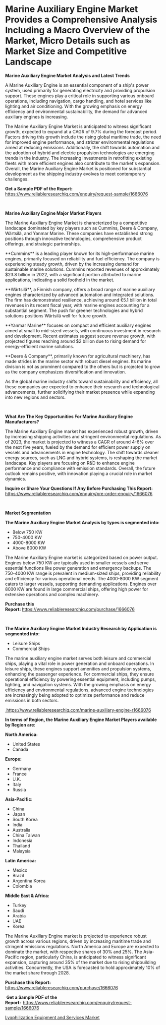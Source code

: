 <p><h1>Marine Auxiliary Engine Market Provides a Comprehensive Analysis Including a Macro Overview of the Market, Micro Details such as Market Size and Competitive Landscape</h1></p><p><strong>Marine Auxiliary Engine Market Analysis and Latest Trends</strong></p>
<p><p>A Marine Auxiliary Engine is an essential component of a ship's power system, used primarily for generating electricity and providing propulsion support. These engines play a critical role in supporting various onboard operations, including navigation, cargo handling, and hotel services like lighting and air conditioning. With the growing emphasis on energy efficiency and environmental sustainability, the demand for advanced auxiliary engines is increasing.</p><p>The Marine Auxiliary Engine Market is anticipated to witness significant growth, expected to expand at a CAGR of 9.7% during the forecast period. Factors driving this growth include the rising global maritime trade, the need for improved engine performance, and stricter environmental regulations aimed at reducing emissions. Additionally, the shift towards automation and the adoption of hybrid and electric propulsion technologies are emerging trends in the industry. The increasing investments in retrofitting existing fleets with more efficient engines also contribute to the market's expansion. Overall, the Marine Auxiliary Engine Market is positioned for substantial development as the shipping industry evolves to meet contemporary challenges.</p></p>
<p><strong>Get a Sample PDF of the Report:&nbsp;</strong> <a href="https://www.reliableresearchiq.com/enquiry/request-sample/1666076?utm_campaign=2173&utm_medium=2&utm_source=Github&utm_content=ia&utm_term=17022025&utm_id=marine-auxiliary-engine">https://www.reliableresearchiq.com/enquiry/request-sample/1666076</a></p>
<p>&nbsp;</p>
<p><strong>Marine Auxiliary Engine Major Market Players</strong></p>
<p><p>The Marine Auxiliary Engine Market is characterized by a competitive landscape dominated by key players such as Cummins, Deere & Company, Wärtsilä, and Yanmar Marine. These companies have established strong positions through innovative technologies, comprehensive product offerings, and strategic partnerships.</p><p>**Cummins** is a leading player known for its high-performance marine engines, primarily focused on reliability and fuel efficiency. The company is experiencing steady growth, driven by the increasing demand for sustainable marine solutions. Cummins reported revenues of approximately $23.8 billion in 2022, with a significant portion attributed to marine applications, indicating a solid foothold in the market.</p><p>**Wärtsilä**, a Finnish company, offers a broad range of marine auxiliary engines characterized by advanced automation and integrated solutions. The firm has demonstrated resilience, achieving around €5.1 billion in total revenues in its recent fiscal year, with marine engines accounting for a substantial segment. The push for greener technologies and hybrid solutions positions Wärtsilä well for future growth.</p><p>**Yanmar Marine** focuses on compact and efficient auxiliary engines aimed at small to mid-sized vessels, with continuous investment in research and development. Recent estimates suggest secure revenue growth, with projected figures reaching around $2 billion due to rising demand for energy-efficient marine solutions.</p><p>**Deere & Company**, primarily known for agricultural machinery, has made strides in the marine sector with robust diesel engines. Its marine division is not as prominent compared to the others but is projected to grow as the company emphasizes diversification and innovation.</p><p>As the global marine industry shifts toward sustainability and efficiency, all these companies are expected to enhance their research and technological advancements, further solidifying their market presence while expanding into new regions and sectors.</p></p>
<p>&nbsp;</p>
<p><strong>What Are The Key Opportunities For Marine Auxiliary Engine Manufacturers?</strong></p>
<p><p>The Marine Auxiliary Engine market has experienced robust growth, driven by increasing shipping activities and stringent environmental regulations. As of 2023, the market is projected to witness a CAGR of around 4-6% over the next five years, fueled by the demand for efficient power supply on vessels and advancements in engine technology. The shift towards cleaner energy sources, such as LNG and hybrid systems, is reshaping the market landscape. Key players are focusing on R&D to enhance engine performance and compliance with emission standards. Overall, the future outlook remains positive, with innovation playing a crucial role in market dynamics.</p></p>
<p><strong>Inquire or Share Your Questions If Any Before Purchasing This Report:</strong> <a href="https://www.reliableresearchiq.com/enquiry/pre-order-enquiry/1666076?utm_campaign=2173&utm_medium=2&utm_source=Github&utm_content=ia&utm_term=17022025&utm_id=marine-auxiliary-engine">https://www.reliableresearchiq.com/enquiry/pre-order-enquiry/1666076</a></p>
<p>&nbsp;</p>
<p><strong>Market Segmentation</strong></p>
<p><strong>The Marine Auxiliary Engine Market Analysis by types is segmented into:</strong></p>
<p><ul><li>Below 750 KW</li><li>750-4000 KW</li><li>4000-8000 KW</li><li>Above 8000 KW</li></ul></p>
<p><p>The Marine Auxiliary Engine market is categorized based on power output. Engines below 750 KW are typically used in smaller vessels and serve essential functions like power generation and emergency backups. The 750-4000 KW range is prevalent in medium-sized ships, providing reliability and efficiency for various operational needs. The 4000-8000 KW segment caters to larger vessels, supporting demanding applications. Engines over 8000 KW are found in large commercial ships, offering high power for extensive operations and complex machinery.</p></p>
<p><strong>Purchase this Report:&nbsp;</strong><a href="https://www.reliableresearchiq.com/purchase/1666076?utm_campaign=2173&utm_medium=2&utm_source=Github&utm_content=ia&utm_term=17022025&utm_id=marine-auxiliary-engine">https://www.reliableresearchiq.com/purchase/1666076</a></p>
<p>&nbsp;</p>
<p><strong>The Marine Auxiliary Engine Market Industry Research by Application is segmented into:</strong></p>
<p><ul><li>Leisure Ships</li><li>Commercial Ships</li></ul></p>
<p><p>The marine auxiliary engine market serves both leisure and commercial ships, playing a vital role in power generation and onboard operations. In leisure ships, these engines support amenities and propulsion systems, enhancing the passenger experience. For commercial ships, they ensure operational efficiency by powering essential equipment, including pumps, lighting, and navigation systems. With the growing emphasis on energy efficiency and environmental regulations, advanced engine technologies are increasingly being adopted to optimize performance and reduce emissions in both sectors.</p></p>
<p><a href="https://www.reliableresearchiq.com/marine-auxiliary-engine-r1666076?utm_campaign=2173&utm_medium=2&utm_source=Github&utm_content=ia&utm_term=17022025&utm_id=marine-auxiliary-engine">&nbsp;https://www.reliableresearchiq.com/marine-auxiliary-engine-r1666076</a></p>
<p><strong>In terms of Region, the Marine Auxiliary Engine Market Players available by Region are:</strong></p>
<p>
    <p> <strong> North America: </strong>
        <ul>
            <li>United States</li>
            <li>Canada</li>
        </ul>
        </p> 
    <p> <strong> Europe: </strong>
        <ul>
            <li>Germany</li>
            <li>France</li>
            <li>U.K.</li>
            <li>Italy</li>
            <li>Russia</li>
        </ul>
        </p> 
    <p> <strong> Asia-Pacific: </strong>
        <ul>
            <li>China</li>
            <li>Japan</li>
            <li>South Korea</li>
            <li>India</li>
            <li>Australia</li>
            <li>China Taiwan</li>
            <li>Indonesia</li>
            <li>Thailand</li>
            <li>Malaysia</li>
        </ul>
        </p> 
    <p> <strong> Latin America: </strong>
        <ul>
            <li>Mexico</li>
            <li>Brazil</li>
            <li>Argentina Korea</li>
            <li>Colombia</li>
        </ul>
        </p> 
    <p> <strong> Middle East & Africa: </strong>
        <ul>
            <li>Turkey</li>
            <li>Saudi</li>
            <li>Arabia</li>
            <li>UAE</li>
            <li>Korea</li>
        </ul>
    </p>
    </p>
<p><p>The Marine Auxiliary Engine market is projected to experience robust growth across various regions, driven by increasing maritime trade and stringent emissions regulations. North America and Europe are expected to dominate the market, with respective shares of 30% and 25%. The Asia-Pacific region, particularly China, is anticipated to witness significant expansion, capturing around 35% of the market due to rising shipbuilding activities. Concurrently, the USA is forecasted to hold approximately 10% of the market share through 2028.</p></p>
<p><strong>Purchase this Report: </strong><a href="https://www.reliableresearchiq.com/purchase/1666076?utm_campaign=2173&utm_medium=2&utm_source=Github&utm_content=ia&utm_term=17022025&utm_id=marine-auxiliary-engine">https://www.reliableresearchiq.com/purchase/1666076</a></p>
<p>&nbsp;<strong>Get a Sample PDF of the Report:&nbsp;&nbsp;</strong><a href="https://www.reliableresearchiq.com/enquiry/request-sample/1666076?utm_campaign=2173&utm_medium=2&utm_source=Github&utm_content=ia&utm_term=17022025&utm_id=marine-auxiliary-engine">https://www.reliableresearchiq.com/enquiry/request-sample/1666076</a></p>
<p><strong></strong></p>
<p><p><a href="https://github.com/GenaGaines34/Market-Research-Report-List-1/blob/main/lyophilization-equipment-and-services-market.md?utm_campaign=2173&utm_medium=2&utm_source=Github&utm_content=ia&utm_term=17022025&utm_id=marine-auxiliary-engine">Lyophilization Equipment and Services Market</a></p></p>